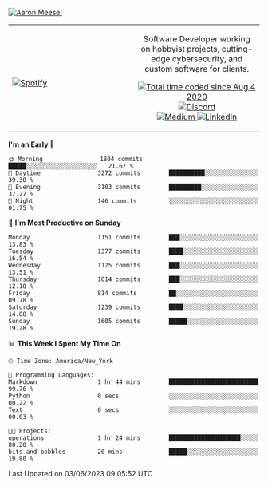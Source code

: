 [![Aaron Meese!](https://user-images.githubusercontent.com/17814535/88975338-a2aabf00-d27f-11ea-963f-8a19608716b4.png)](https://github.com/ajmeese7/readme-ascii "README ASCII")

<!-- Modified from project here: https://github.com/novatorem/novatorem -->
<table width="100%">
  <tr>
  <td width="50%">

&nbsp; <br> [![Spotify](https://ajmeese7.vercel.app/api/spotify)](https://open.spotify.com/user/ajmeese)

  </td>
  <td width="50%">
    <p align="center">
    Software Developer working on hobbyist projects, cutting-edge cybersecurity, and custom software for clients.
    </p>
    <p align="center">
      <a href="https://wakatime.com/@f726891d-3b02-46cd-9b60-e8c59f9e2b14">
        <img src="https://wakatime.com/badge/user/f726891d-3b02-46cd-9b60-e8c59f9e2b14.svg" alt="Total time coded since Aug 4 2020" title="WakaTime" />
      </a>
      <a href="http://link.aaronmeese.com/discord">
        <img src="https://img.shields.io/badge/discord-ajmeese7%234835-369?style=flat-square&logo=discord&logoColor=white&color=purple" alt="Discord" title="Discord">
      </a>
      <br />
      <a href="https://link.aaronmeese.com/medium">
        <img src="https://img.shields.io/badge/medium-ajmeese7-1DB954?style=flat-square&logo=medium&logoColor=white" alt="Medium" title="Medium">
      </a>
      <a href="https://link.aaronmeese.com/linkedin">
        <img src="https://img.shields.io/badge/linkedIn-aaronmeese-1DB954?style=flat-square&logo=linkedin&logoColor=white&color=blue" alt="LinkedIn" title="LinkedIn">
      </a>
    </p>
  </td>

</table>

[//]: <> (The `&nbsp;` is to have Aphelion take up more space)

<!--START_SECTION:waka-->
**I'm an Early 🐤** 

```text
🌞 Morning                1804 commits        █████░░░░░░░░░░░░░░░░░░░░   21.67 % 
🌆 Daytime                3272 commits        ██████████░░░░░░░░░░░░░░░   39.30 % 
🌃 Evening                3103 commits        █████████░░░░░░░░░░░░░░░░   37.27 % 
🌙 Night                  146 commits         ░░░░░░░░░░░░░░░░░░░░░░░░░   01.75 % 
```
📅 **I'm Most Productive on Sunday** 

```text
Monday                   1151 commits        ███░░░░░░░░░░░░░░░░░░░░░░   13.83 % 
Tuesday                  1377 commits        ████░░░░░░░░░░░░░░░░░░░░░   16.54 % 
Wednesday                1125 commits        ███░░░░░░░░░░░░░░░░░░░░░░   13.51 % 
Thursday                 1014 commits        ███░░░░░░░░░░░░░░░░░░░░░░   12.18 % 
Friday                   814 commits         ██░░░░░░░░░░░░░░░░░░░░░░░   09.78 % 
Saturday                 1239 commits        ████░░░░░░░░░░░░░░░░░░░░░   14.88 % 
Sunday                   1605 commits        █████░░░░░░░░░░░░░░░░░░░░   19.28 % 
```


📊 **This Week I Spent My Time On** 

```text
🕑︎ Time Zone: America/New_York

💬 Programming Languages: 
Markdown                 1 hr 44 mins        █████████████████████████   99.76 % 
Python                   0 secs              ░░░░░░░░░░░░░░░░░░░░░░░░░   00.22 % 
Text                     0 secs              ░░░░░░░░░░░░░░░░░░░░░░░░░   00.03 % 

🐱‍💻 Projects: 
operations               1 hr 24 mins        ████████████████████░░░░░   80.20 % 
bits-and-bobbles         20 mins             █████░░░░░░░░░░░░░░░░░░░░   19.80 % 
```


 Last Updated on 03/06/2023 09:05:52 UTC
<!--END_SECTION:waka-->
